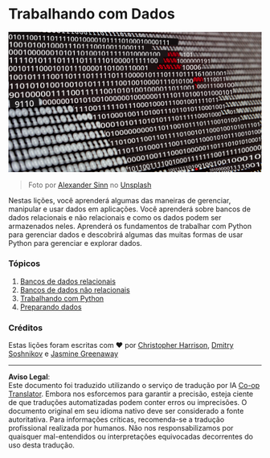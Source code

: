 <!--
CO_OP_TRANSLATOR_METADATA:
{
  "original_hash": "abc3309ab41bc5a7846f70ee1a055838",
  "translation_date": "2025-08-27T16:41:24+00:00",
  "source_file": "2-Working-With-Data/README.md",
  "language_code": "br"
}
-->
# Trabalhando com Dados

![amor por dados](../../../translated_images/data-love.a22ef29e6742c852505ada062920956d3d7604870b281a8ca7c7ac6f37381d5a.br.jpg)
> Foto por <a href="https://unsplash.com/@swimstaralex?utm_source=unsplash&utm_medium=referral&utm_content=creditCopyText">Alexander Sinn</a> no <a href="https://unsplash.com/s/photos/data?utm_source=unsplash&utm_medium=referral&utm_content=creditCopyText">Unsplash</a>
  
Nestas lições, você aprenderá algumas das maneiras de gerenciar, manipular e usar dados em aplicações. Você aprenderá sobre bancos de dados relacionais e não relacionais e como os dados podem ser armazenados neles. Aprenderá os fundamentos de trabalhar com Python para gerenciar dados e descobrirá algumas das muitas formas de usar Python para gerenciar e explorar dados. 

### Tópicos

1. [Bancos de dados relacionais](05-relational-databases/README.md)
2. [Bancos de dados não relacionais](06-non-relational/README.md)
3. [Trabalhando com Python](07-python/README.md)
4. [Preparando dados](08-data-preparation/README.md)

### Créditos

Estas lições foram escritas com ❤️ por [Christopher Harrison](https://twitter.com/geektrainer), [Dmitry Soshnikov](https://twitter.com/shwars) e [Jasmine Greenaway](https://twitter.com/paladique)

---

**Aviso Legal**:  
Este documento foi traduzido utilizando o serviço de tradução por IA [Co-op Translator](https://github.com/Azure/co-op-translator). Embora nos esforcemos para garantir a precisão, esteja ciente de que traduções automatizadas podem conter erros ou imprecisões. O documento original em seu idioma nativo deve ser considerado a fonte autoritativa. Para informações críticas, recomenda-se a tradução profissional realizada por humanos. Não nos responsabilizamos por quaisquer mal-entendidos ou interpretações equivocadas decorrentes do uso desta tradução.